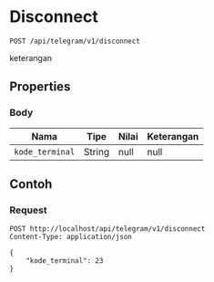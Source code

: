 # Disconnect
```http
POST /api/telegram/v1/disconnect
```
keterangan
## Properties
### Body
Nama | Tipe | Nilai | Keterangan
--- | --- | --- | ---
<code>kode_terminal</code> | String | null | null

## Contoh

### Request
```http
POST http://localhost/api/telegram/v1/disconnect
Content-Type: application/json

{
    "kode_terminal": 23
}
```
